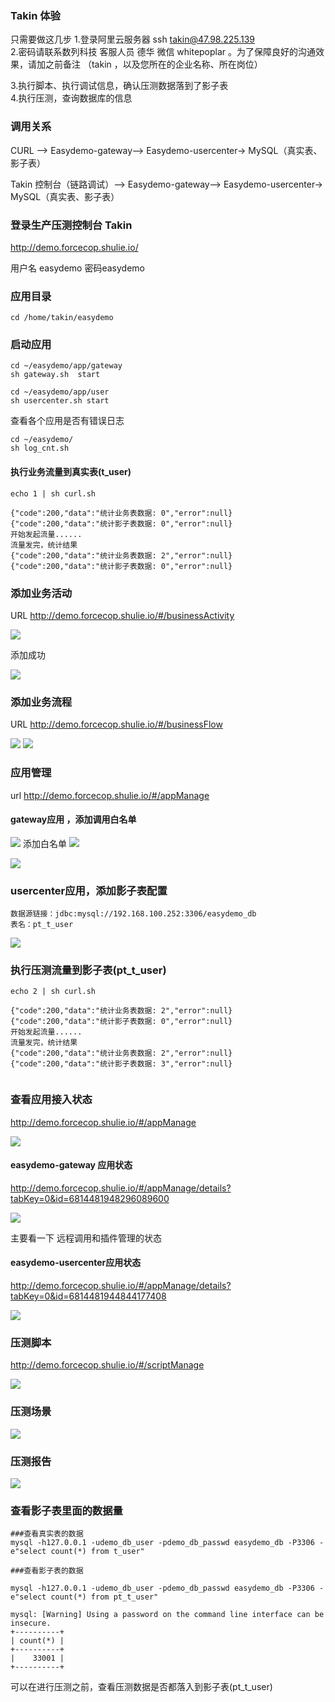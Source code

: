 ### Takin 体验
只需要做这几步
1.登录阿里云服务器 ssh takin@47.98.225.139   
2.密码请联系数列科技
 客服人员 德华   微信 whitepoplar 。为了保障良好的沟通效果，请加之前备注 （takin ，以及您所在的企业名称、所在岗位）

3.执行脚本、执行调试信息，确认压测数据落到了影子表  
4.执行压测，查询数据库的信息   

### 调用关系

CURL --> Easydemo-gateway--> Easydemo-usercenter-> MySQL（真实表、影子表）

Takin 控制台（链路调试）--> Easydemo-gateway--> Easydemo-usercenter-> MySQL（真实表、影子表）

### 登录生产压测控制台 Takin
http://demo.forcecop.shulie.io/  

用户名 easydemo 密码easydemo

### 应用目录
    cd /home/takin/easydemo 

### 启动应用 

```
cd ~/easydemo/app/gateway
sh gateway.sh  start

cd ~/easydemo/app/user
sh usercenter.sh start
```

查看各个应用是否有错误日志

```
cd ~/easydemo/
sh log_cnt.sh
```

#### 执行业务流量到真实表(t_user)    
```
echo 1 | sh curl.sh

{"code":200,"data":"统计业务表数据: 0","error":null}
{"code":200,"data":"统计影子表数据: 0","error":null}
开始发起流量......
流量发完，统计结果
{"code":200,"data":"统计业务表数据: 2","error":null}
{"code":200,"data":"统计影子表数据: 0","error":null}

``` 
### 添加业务活动

URL http://demo.forcecop.shulie.io/#/businessActivity

![](images/round1-add-item.png)

添加成功

![](images/round1-item-list.png)

### 添加业务流程

URL http://demo.forcecop.shulie.io/#/businessFlow

![](images/roud2_save_process_1.png)
![](images/roud2_save_process_2.png)

### 应用管理
url http://demo.forcecop.shulie.io/#/appManage

#### gateway应用 ，添加调用白名单

![](images/round1-gateway-add-white.png)
添加白名单
![](images/round1-gateway-add-white-2.png)

![](images/round1-gateway-add-white-3.png)


### usercenter应用，添加影子表配置

```
数据源链接：jdbc:mysql://192.168.100.252:3306/easydemo_db
表名：pt_t_user

```

![](images/round2_add_mirror_table.png)


### 执行压测流量到影子表(pt_t_user)
``` 
echo 2 | sh curl.sh

{"code":200,"data":"统计业务表数据: 2","error":null}
{"code":200,"data":"统计影子表数据: 0","error":null}
开始发起流量......
流量发完，统计结果
{"code":200,"data":"统计业务表数据: 2","error":null}
{"code":200,"data":"统计影子表数据: 3","error":null}
 
```

### 查看应用接入状态 

http://demo.forcecop.shulie.io/#/appManage

![](images/1_applist.png)


#### easydemo-gateway 应用状态

http://demo.forcecop.shulie.io/#/appManage/details?tabKey=0&id=6814481948296089600

![](images/2_app_gateway_remote.png)


主要看一下 远程调用和插件管理的状态

#### easydemo-usercenter应用状态
http://demo.forcecop.shulie.io/#/appManage/details?tabKey=0&id=6814481944844177408


![](images/3_app_gateway_plugin.png)



### 压测脚本
http://demo.forcecop.shulie.io/#/scriptManage

![](images/script_list.png)

### 压测场景

![](images/pressureTestScene.png)

### 压测报告

![](images/perform_result.png)



### 查看影子表里面的数据量

```
###查看真实表的数据
mysql -h127.0.0.1 -udemo_db_user -pdemo_db_passwd easydemo_db -P3306 -e"select count(*) from t_user"

###查看影子表的数据

mysql -h127.0.0.1 -udemo_db_user -pdemo_db_passwd easydemo_db -P3306 -e"select count(*) from pt_t_user"

mysql: [Warning] Using a password on the command line interface can be insecure.
+----------+
| count(*) |
+----------+
|    33001 |
+----------+
```
可以在进行压测之前，查看压测数据是否都落入到影子表(pt_t_user)

